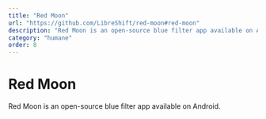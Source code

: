 ```yaml
---
title: "Red Moon"
url: "https://github.com/LibreShift/red-moon#red-moon"
description: "Red Moon is an open-source blue filter app available on Android."
category: "humane"
order: 8
---
```


# Red Moon

Red Moon is an open-source blue filter app available on Android.
